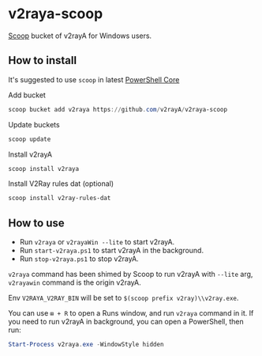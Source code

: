 # v2raya-scoop

[Scoop](https://scoop.sh) bucket of v2rayA for Windows users.

## How to install

It's suggested to use `scoop` in latest [PowerShell Core](https://aka.ms/PowerShell-Release?tag=stable)

Add bucket

```ps1
scoop bucket add v2raya https://github.com/v2rayA/v2raya-scoop
```

Update buckets

```ps1
scoop update
```

Install v2rayA

```ps1
scoop install v2raya
```

Install V2Ray rules dat (optional)

```ps1
scoop install v2ray-rules-dat
```

## How to use

-   Run `v2raya` or `v2rayaWin --lite` to start v2rayA.
-   Run `start-v2raya.ps1` to start v2rayA in the background.
-   Run `stop-v2raya.ps1` to stop v2rayA.

`v2raya` command has been shimed by Scoop to run v2rayA with `--lite` arg, `v2rayawin` command is the origin v2rayA.

Env `V2RAYA_V2RAY_BIN` will be set to `$(scoop prefix v2ray)\\v2ray.exe`.

You can use `⊞ + R` to open a Runs window, and run `v2raya` command in it. If you need to run v2rayA in background, you can open a PowerShell, then run:

```ps1
Start-Process v2raya.exe -WindowStyle hidden
```
